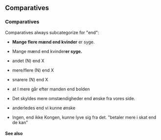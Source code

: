 ## Comparatives ##

### Comparatives ###

Comparatives always subcategorize for "end":

  * **Mange flere mænd end kvinder** er syge.
  * Mange mænd end kvinder**er syge.**

  * andet (N) end X
  * mere/flere (N) end X
  * snarere (N) end X
  * at I mere går efter manden end bolden
  * Det skyldes mere omstændigheder end ønske fra vores side.
  * anderledes end vi kunne ønske
  * Ingen, end ikke Kongen, kunne lyve sig fra det. "betaler mere i skat end de kan"


#### See also ####

